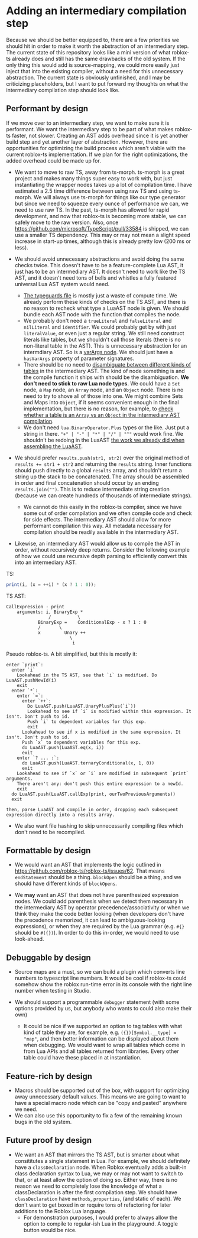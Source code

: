 # Adding an intermediary compilation step

Because we should be better equipped to, there are a few priorities we should hit in order to make it worth the abstraction of an intermediary step. The current state of this repository looks like a mini version of what roblox-ts already does and still has the same drawbacks of the old system. If the only thing this would add is source-mapping, we could more easily just inject that into the existing compiler, without a need for this unnecessary abstraction. The current state is obviously unfinished, and I may be criticizing placeholders, but I want to put forward my thoughts on what the intermediary compilation step should look like.

## Performant by design

If we move over to an intermediary step, we want to make sure it is performant. We want the intermediary step to be part of what makes roblox-ts faster, not slower. Creating an AST adds overhead since it is yet another build step and yet another layer of abstraction. However, there are opportunities for optimizing the build process which aren't viable with the current roblox-ts implementation. If we plan for the right optimizations, the added overhead could be made up for.

- We want to move to raw TS, away from ts-morph. ts-morph is a great project and makes many things super easy to work with, but just instantiating the wrapper nodes takes up a lot of compilation time. I have estimated a 2.5 time difference between using raw TS and using ts-morph. We will always use ts-morph for things like our type generator but since we need to squeeze every ounce of performance we can, we need to use raw TS. In the past, ts-morph has allowed for rapid development, and now that roblox-ts is becoming more stable, we can safely move to the raw version. Also, once https://github.com/microsoft/TypeScript/pull/33584 is shipped, we can use a smaller TS dependency. This may or may not mean a slight speed increase in start-up times, although this is already pretty low (200 ms or less).

- We should avoid unnecessary abstractions and avoid doing the same checks twice. This doesn't have to be a feature-complete Lua AST, it just has to be an intermediary AST. It doesn't need to work like the TS AST, and it doesn't need tons of bells and whistles a fully featured universal Lua AST system would need.
    - [The typeguards file](https://github.com/roblox-ts/lua-ast-renderer/blob/0f5a3e48b25fa0313b36db5e29858b535b2d3b28/src/typeGuards.ts) is mostly just a waste of compute time. We already perform these kinds of checks on the TS AST, and there is no reason to recheck what type a LuaAST node is given. We should bundle each AST node with the function that compiles the node.
	- We probably don't need a `trueLiteral` and `falseLiteral` and `nilLiteral` and `identifier`. We could probably get by with just `literalValue`, or even just a regular string. We still need construct literals like tables, but we shouldn't call those literals (there is no non-literal table in the AST). This is unnecessary abstraction for an intermdiary AST. So is a [varArgs node](https://github.com/roblox-ts/lua-ast-renderer/blob/0f5a3e48b25fa0313b36db5e29858b535b2d3b28/src/render/expression/varArgs.ts). We should just have a `hasVarArgs` property of parameter signatures.
	- There should be no need to [disambiguate between different kinds of tables](https://github.com/roblox-ts/lua-ast-renderer/blob/0f5a3e48b25fa0313b36db5e29858b535b2d3b28/src/render/expression/tableLiteral.ts#L11) in the intermediary AST. The kind of node something is and the compile function it ships with should be the disambiguation. **We don't need to stick to raw Lua node types**. We could have a `Set` node, a `Map` node, an `Array` node, and an `Object` node. There is no need to try to shove all of those into one. We might combine Sets and Maps into `Object`, if it seems convenient enough in the final implementation, but there is no reason, for example, to [check whether a table is an `Array` vs an `Object` in the intermediary AST compilation](https://github.com/roblox-ts/lua-ast-renderer/blob/0f5a3e48b25fa0313b36db5e29858b535b2d3b28/src/render/expression/tableLiteral.ts#L11).
	- We don't need `lua.BinaryOperator.Plus` types or the like. Just put a string in there. `"+" | "-" | "*" | "/" | "^"` would work fine. We shouldn't be redoing in the LuaAST [the work we already did when assembling the LuaAST](https://github.com/roblox-ts/lua-ast-renderer/blob/0f5a3e48b25fa0313b36db5e29858b535b2d3b28/src/render/expression/binary.ts#L8-L20).


- We should prefer `results.push(str1, str2)` over the original method of `results += str1 + str2` and returning the `results` string. Inner functions should push directly to a global `results` array, and shouldn't return a string up the stack to be concatenated. The array should be assembled in order and final concatenation should occur by an ending `results.join("")`. This is to reduce intermediate string creation (because we can create hundreds of thousands of intermediate strings).
    - We cannot do this easily in the roblox-ts compiler, since we have some out of order compilation and we often compile code and check for side effects. The intermediary AST should allow for more performant compilation this way. All metadata necessary for compilation should be readily available in the intermediary AST.

- Likewise, an intermediary AST would allow us to compile the AST in order, without recursively deep returns. Consider the following example of how we could use recursive depth parsing to efficiently convert this into an intermediary AST.


TS:
```ts
print(i, (x = ++i) * (x ? 1 : 0));
```
TS AST:
```
CallExpression - print
    arguments: i, BinaryExp *
                /          \
            BinaryExp =    ConditionalExp - x ? 1 : 0
            /       \
            x         Unary ++
                        \
                         i
```
Pseudo roblox-ts. A bit simplified, but this is mostly it:
```
enter `print`:
  enter `i`
    Lookahead in the TS AST, see that `i` is modified. Do LuaAST.pushNewId(i)
    exit
  enter `*`:
    enter `=`:
      enter `++`:
        Do LuaAST.push(LuaAST.UnaryPlusPlus(`i`))
        Lookahead to see if `i` is modified within this expression. It isn't. Don't push to id.
		Push `i` to dependent variables for this exp.
        exit
      Lookahead to see if x is modified in the same expression. It isn't. Don't push to id.
	  Push `x` to dependent variables for this exp.
      do LuaAST.push(LuaAST.eq(x, i))
      exit
    enter `? ... :`:
      do LuaAST.push(LuaAST.ternaryConditional(x, 1, 0))
      exit
    Lookahead to see if `x` or `i` are modified in subsequent `print` arguments.
    There aren't any: don't push this entire expression to a newId.
    exit
  do LuaAST.push(LuaAST.callExp(print, ourTwoPreviousArguments))
  exit

then, parse LuaAST and compile in order, dropping each subsequent expression directly into a results array.
```

- We also want file hashing to skip unnecessarily compiling files which don't need to be recompiled.

## Formattable by design
- We would want an AST that implements the logic outlined in https://github.com/roblox-ts/roblox-ts/issues/62. That means `endStatement` should be a thing. `blockOpen` should be a thing, and we should have different kinds of `blockOpens`.

- We **may** want an AST that does not have parenthesized expression nodes. We could add parenthesis when we detect them necessary in the intermediary AST by operator precedence/associativity or when we think they make the code better looking (when developers don't have the precedence memorized, it can lead to ambiguous-looking expressions), or when they are required by the Lua grammar (e.g. `#{}` should be `#({})`). In order to do this in-order, we would need to use look-ahead.

## Debuggable by design
- Source maps are a must, so we can build a plugin which converts line numbers to typescript line numbers. It would be cool if roblox-ts could somehow show the roblox run-time error in its console with the right line number when testing in Studio.

- We should support a programmable `debugger` statement (with some options provided by us, but anybody who wants to could also make their own)
	- It could be nice if we supported an option to tag tables with what kind of table they are, for example, e.g. `({})[Symbol.__type] = "map"`, and then better information can be displayed about them when debugging. We would want to wrap all tables which come in from Lua APIs and all tables returned from libraries. Every other table could have these placed in at instantiation.

## Feature-rich by design
- Macros should be supported out of the box, with support for optimizing away unnecessary default values. This means we are going to want to have a special macro node which can be "copy and pasted" anywhere we need.
- We can also use this opportunity to fix a few of the remaining known bugs in the old system.

## Future proof by design
- We want an AST that mirrors the TS AST, but is smarter about what consititutes a single statement in Lua. For example, we should definitely have a `classDeclaration` node. When Roblox eventually adds a built-in class declaration syntax to Lua, we may or may not want to switch to that, or at least allow the option of doing so. Either way, there is no reason we need to completely lose the knowledge of what a classDeclaration is after the first compilation step. We should have `classDeclaration` have `methods`, `properties`, (and static of each). We don't want to get boxed in or require tons of refactoring for later additions to the Roblox Lua language.
    - For demonstration purposes, I would prefer to always allow the option to compile to regular-ish Lua in the playground. A toggle button would be nice.

